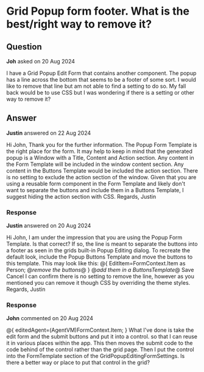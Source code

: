 # Grid Popup form footer. What is the best/right way to remove it?

## Question

**Joh** asked on 20 Aug 2024

I have a Grid Popup Edit Form that contains another component. The popup has a line across the bottom that seems to be a footer of some sort. I would like to remove that line but am not able to find a setting to do so. My fall back would be to use CSS but I was wondering if there is a setting or other way to remove it?

## Answer

**Justin** answered on 22 Aug 2024

Hi John, Thank you for the further information. The Popup Form Template is the right place for the form. It may help to keep in mind that the generated popup is a Window with a Title, Content and Action section. Any content in the Form Template will be included in the window content section. Any content in the Buttons Template would be included the action section. There is no setting to exclude the action section of the window. Given that you are using a reusable form component in the Form Template and likely don't want to separate the buttons and include them in a Buttons Template, I suggest hiding the action section with CSS. Regards, Justin

### Response

**Justin** answered on 20 Aug 2024

Hi John, I am under the impression that you are using the Popup Form Template. Is that correct? If so, the line is meant to separate the buttons into a footer as seen in the grids built-in Popup Editing dialog. To recreate the default look, include the Popup Buttons Template and move the buttons to this template. This may look like this: <GridPopupEditFormSettings Context="FormContext"> <FormTemplate> @{
EditItem=FormContext.Item as Person; <TelerikForm Model="@EditItem" ColumnSpacing="20px" Columns="2" ButtonsLayout="@FormButtonsLayout.Stretch" OnValidSubmit="@OnValidSubmit"> <FormItems> <FormItem Field="EmployeeId" Enabled="false"> </FormItem> <FormItem Field="Name"> </FormItem> <FormItem Field="HireDate" LabelText="Custom Hire Date Label"> </FormItem> <FormItem> <Template> <label for="position"> Custom Position Label </label> <TelerikDropDownList Data="@PositionsData" @bind-Value="@EditItem.Position" Id="position"> </TelerikDropDownList> </Template> </FormItem> </FormItems> <FormButtons> @*remove the buttons*@</FormButtons> </TelerikForm> } </FormTemplate> @*add them in a ButtonsTemplate*@<ButtonsTemplate> <TelerikButton Icon="@nameof(SvgIcon.Save)"> Save </TelerikButton> <TelerikButton Icon="@nameof(SvgIcon.Cancel)" ButtonType="@ButtonType.Button" OnClick="@OnCancel"> Cancel </TelerikButton> </ButtonsTemplate> </GridPopupEditFormSettings> I can confirm there is no setting to remove the line, however as you mentioned you can remove it though CSS by overriding the theme styles. Regards, Justin

### Response

**John** commented on 20 Aug 2024

<GridPopupEditFormSettings Columns="3" ColumnSpacing="10px" Context="FormContext"> <FormTemplate> @{
editedAgent=(AgentVM)FormContext.Item; <AgentEditor agentVM="editedAgent" IsEditable="true" OnClick="ExitEditAsync" /> } </FormTemplate> What I've done is take the edit form and the submit buttons and put it into a control. so that I can reuse it in various places within the app. This then moves the submit code to the code behind of the control rather than the grid page. Then I put the control into the FormTemplate section of the GridPopupEditingFormSettings. Is there a better way or place to put that control in the grid?
